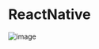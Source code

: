 # ReactNative
![image](https://user-images.githubusercontent.com/96377381/195808802-4bcd212e-1e87-4af1-933b-14531fe006fd.png)


